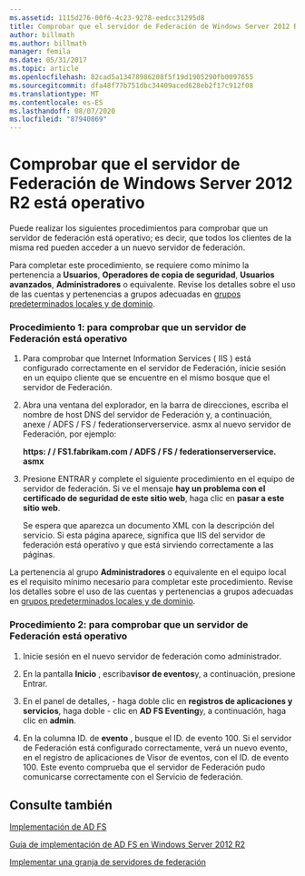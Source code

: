```yaml
---
ms.assetid: 1115d276-00f6-4c23-9278-eedcc31295d8
title: Comprobar que el servidor de Federación de Windows Server 2012 R2 está operativo
author: billmath
ms.author: billmath
manager: femila
ms.date: 05/31/2017
ms.topic: article
ms.openlocfilehash: 82cad5a13478986208f5f19d1905290fb0097655
ms.sourcegitcommit: dfa48f77b751dbc34409aced628eb2f17c912f08
ms.translationtype: MT
ms.contentlocale: es-ES
ms.lasthandoff: 08/07/2020
ms.locfileid: "87940869"
---
```

# <a name="verify-your-windows-server-2012-r2-federation-server-is-operational"></a>Comprobar que el servidor de Federación de Windows Server 2012 R2 está operativo



Puede realizar los siguientes procedimientos para comprobar que un servidor de federación está operativo; es decir, que todos los clientes de la misma red pueden acceder a un nuevo servidor de federación.

Para completar este procedimiento, se requiere como mínimo la pertenencia a **Usuarios**, **Operadores de copia de seguridad**, **Usuarios avanzados**, **Administradores** o equivalente.  Revise los detalles sobre el uso de las cuentas y pertenencias a grupos adecuadas en [grupos predeterminados locales y de dominio](https://go.microsoft.com/fwlink/?LinkId=83477).

### <a name="procedure-1-to-verify-that-a-federation-server-is-operational"></a>Procedimiento 1: para comprobar que un servidor de Federación está operativo

1.  Para comprobar que Internet Information Services \( IIS \) está configurado correctamente en el servidor de Federación, inicie sesión en un equipo cliente que se encuentre en el mismo bosque que el servidor de Federación.

2.  Abra una ventana del explorador, en la barra de direcciones, escriba el nombre de host DNS del servidor de Federación y, a continuación, anexe \/ ADFS \/ FS \/ federationserverservice. asmx al nuevo servidor de Federación, por ejemplo:

    **https: \/ \/ FS1.fabrikam.com \/ ADFS \/ FS \/ federationserverservice. asmx**

3.  Presione ENTRAR y complete el siguiente procedimiento en el equipo de servidor de federación. Si ve el mensaje **hay un problema con el certificado de seguridad de este sitio web**, haga clic en **pasar a este sitio web**.

    Se espera que aparezca un documento XML con la descripción del servicio. Si esta página aparece, significa que IIS del servidor de federación está operativo y que está sirviendo correctamente a las páginas.

La pertenencia al grupo **Administradores** o equivalente en el equipo local es el requisito mínimo necesario para completar este procedimiento.  Revise los detalles sobre el uso de las cuentas y pertenencias a grupos adecuadas en [grupos predeterminados locales y de dominio](https://go.microsoft.com/fwlink/?LinkId=83477).

### <a name="procedure-2-to-verify-that-a-federation-server-is-operational"></a>Procedimiento 2: para comprobar que un servidor de Federación está operativo

1.  Inicie sesión en el nuevo servidor de federación como administrador.

2.  En la pantalla **Inicio** , escriba**visor de eventos**y, a continuación, presione Entrar.

3.  En el panel de detalles, \- haga doble clic en **registros de aplicaciones y servicios**, haga doble \- clic en **AD FS Eventing**y, a continuación, haga clic en **admin**.

4.  En la columna ID. de **evento** , busque el ID. de evento 100. Si el servidor de Federación está configurado correctamente, verá un nuevo evento, en el registro de aplicaciones de Visor de eventos, con el ID. de evento 100. Este evento comprueba que el servidor de Federación pudo comunicarse correctamente con el Servicio de federación.

## <a name="see-also"></a>Consulte también

[Implementación de AD FS](../../ad-fs/AD-FS-Deployment.md)

[Guía de implementación de AD FS en Windows Server 2012 R2](../../ad-fs/deployment/Windows-Server-2012-R2-AD-FS-Deployment-Guide.md)

[Implementar una granja de servidores de federación](../../ad-fs/deployment/Deploying-a-Federation-Server-Farm.md)



